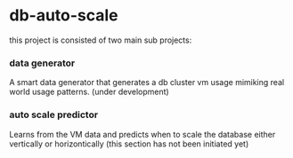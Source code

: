# db-auto-scale


this project is consisted of two main sub projects:

### data generator

A smart data generator that generates a db cluster vm usage mimiking real world usage patterns.
(under development)

### auto scale predictor

Learns from the VM data and predicts when to scale the database either vertically or horizontically
(this section has not been initiated yet)
